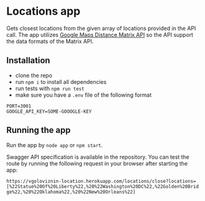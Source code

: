 # Locations app

Gets closest locations from the given array of locations provided in the API call. The app utilizes [Google Maps Distance Matrix API](https://developers.google.com/maps/documentation/distance-matrix/intro) so the API support the data formats of the Matrix API.

## Installation

- clone the repo
- run `npm i` to install all dependencies
- run tests with `npm run test`
- make sure you have a `.env` file of the following format

```
PORT=3001
GOOGLE_API_KEY=SOME-GOOOGLE-KEY
```

## Running the app

Run the app by `node app` or `npm start`. 

Swagger API specification is available in the repository. You can test the route by running the following request in your browser after starting the app: 

`https://vgoloviznin-location.herokuapp.com/locations/close?locations=[%22Statue%20Of%20Liberty%22,%20%22Washington%20DC%22,%22Golden%20Bridge%22,%20%22Oklahoma%22,%20%22New%20Orleans%22]`


